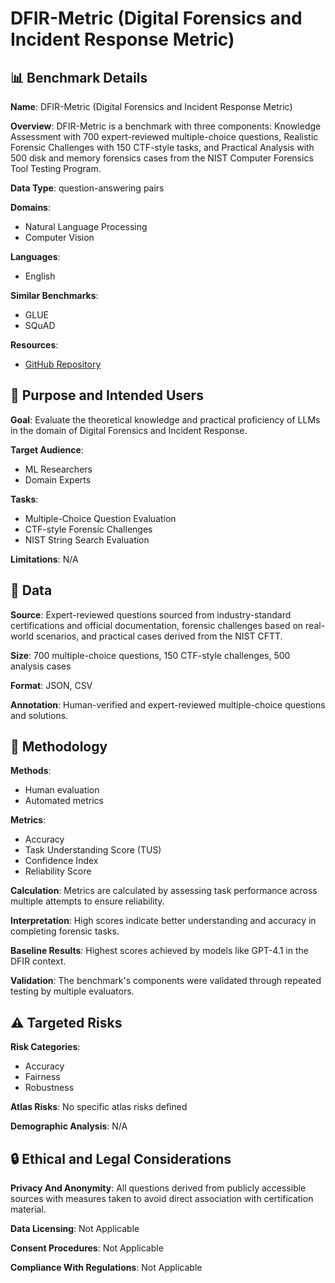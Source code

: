 # DFIR-Metric (Digital Forensics and Incident Response Metric)

## 📊 Benchmark Details

**Name**: DFIR-Metric (Digital Forensics and Incident Response Metric)

**Overview**: DFIR-Metric is a benchmark with three components: Knowledge Assessment with 700 expert-reviewed multiple-choice questions, Realistic Forensic Challenges with 150 CTF-style tasks, and Practical Analysis with 500 disk and memory forensics cases from the NIST Computer Forensics Tool Testing Program.

**Data Type**: question-answering pairs

**Domains**:
- Natural Language Processing
- Computer Vision

**Languages**:
- English

**Similar Benchmarks**:
- GLUE
- SQuAD

**Resources**:
- [GitHub Repository](https://github.com/DFIR-Metric)

## 🎯 Purpose and Intended Users

**Goal**: Evaluate the theoretical knowledge and practical proficiency of LLMs in the domain of Digital Forensics and Incident Response.

**Target Audience**:
- ML Researchers
- Domain Experts

**Tasks**:
- Multiple-Choice Question Evaluation
- CTF-style Forensic Challenges
- NIST String Search Evaluation

**Limitations**: N/A

## 💾 Data

**Source**: Expert-reviewed questions sourced from industry-standard certifications and official documentation, forensic challenges based on real-world scenarios, and practical cases derived from the NIST CFTT.

**Size**: 700 multiple-choice questions, 150 CTF-style challenges, 500 analysis cases

**Format**: JSON, CSV

**Annotation**: Human-verified and expert-reviewed multiple-choice questions and solutions.

## 🔬 Methodology

**Methods**:
- Human evaluation
- Automated metrics

**Metrics**:
- Accuracy
- Task Understanding Score (TUS)
- Confidence Index
- Reliability Score

**Calculation**: Metrics are calculated by assessing task performance across multiple attempts to ensure reliability.

**Interpretation**: High scores indicate better understanding and accuracy in completing forensic tasks.

**Baseline Results**: Highest scores achieved by models like GPT-4.1 in the DFIR context.

**Validation**: The benchmark's components were validated through repeated testing by multiple evaluators.

## ⚠️ Targeted Risks

**Risk Categories**:
- Accuracy
- Fairness
- Robustness

**Atlas Risks**:
No specific atlas risks defined

**Demographic Analysis**: N/A

## 🔒 Ethical and Legal Considerations

**Privacy And Anonymity**: All questions derived from publicly accessible sources with measures taken to avoid direct association with certification material.

**Data Licensing**: Not Applicable

**Consent Procedures**: Not Applicable

**Compliance With Regulations**: Not Applicable
